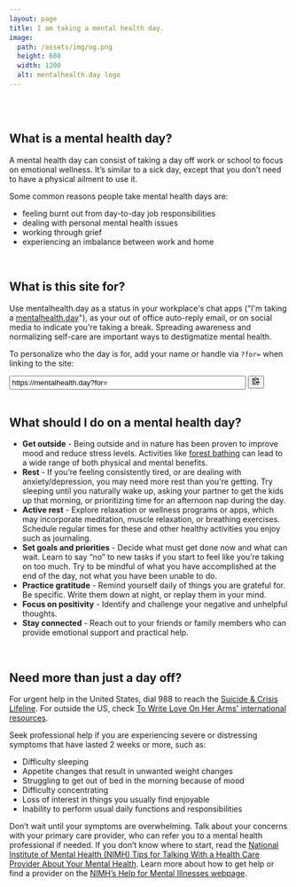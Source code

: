 ```yaml
---
layout: page
title: I am taking a mental health day.
image:
  path: /assets/img/og.png
  height: 600
  width: 1200
  alt: mentalhealth.day logo
---
```


<br/>
<br/>

## What is a mental health day?

A mental health day can consist of taking a day off work or school to focus on emotional wellness. It’s similar to a sick day, except that you don’t need to have a physical ailment to use it.

Some common reasons people take mental health days are:

- feeling burnt out from day-to-day job responsibilities
- dealing with personal mental health issues
- working through grief
- experiencing an imbalance between work and home

<br/>

## What is this site for?

Use mentalhealth.day as a status in your workplace's chat apps ("I'm taking a [mentalhealth.day](https://mentalhealth.day)"), as your out of office auto-reply email, or on social media to indicate you're taking a break. Spreading awareness and normalizing self-care are important ways to destigmatize mental health.

To personalize who the day is for, add your name or handle via `?for=` when linking to the site:

<div id="input">
<span>
<input id="custom_url" style="padding-top: 3px;padding-bottom: 3px;padding-left: 3px;padding-right: 3px;" type="url" size=50 value="https://mentalhealth.day?for=">
<button class="btn" data-clipboard-target="#custom_url">
    <img src="assets/img/clippy.svg" width=13 alt="Copy to clipboard">
</button>
</span>
</div>
<br/>

## What should I do on a mental health day?

- **Get outside** - Being outside and in nature has been proven to improve mood and reduce stress levels. Activities like [forest bathing][forest-bathing] can lead to a wide range of both physical and mental benefits.
- **Rest** - If you’re feeling consistently tired, or are dealing with anxiety/depression, you may need more rest than you're getting. Try sleeping until you naturally wake up, asking your partner to get the kids up that morning, or prioritizing time for an afternoon nap during the day.
- **Active rest** - Explore relaxation or wellness programs or apps, which may incorporate meditation, muscle relaxation, or breathing exercises. Schedule regular times for these and other healthy activities you enjoy such as journaling.
- **Set goals and priorities** - Decide what must get done now and what can wait. Learn to say “no” to new tasks if you start to feel like you’re taking on too much. Try to be mindful of what you have accomplished at the end of the day, not what you have been unable to do.
- **Practice gratitude** - Remind yourself daily of things you are grateful for. Be specific. Write them down at night, or replay them in your mind.
- **Focus on positivity** - Identify and challenge your negative and unhelpful thoughts.
- **Stay connected** - Reach out to your friends or family members who can provide emotional support and practical help.

<br/>

## Need more than just a day off?

For urgent help in the United States, dial 988 to reach the [Suicide & Crisis Lifeline][988]. For outside the US, check [To Write Love On Her Arms' international resources][twloha].

Seek professional help if you are experiencing severe or distressing symptoms that have lasted 2 weeks or more, such as:

- Difficulty sleeping
- Appetite changes that result in unwanted weight changes
- Struggling to get out of bed in the morning because of mood
- Difficulty concentrating
- Loss of interest in things you usually find enjoyable
- Inability to perform usual daily functions and responsibilities

Don’t wait until your symptoms are overwhelming. Talk about your concerns with your primary care provider, who can refer you to a mental health professional if needed. If you don’t know where to start, read the [National Institute of Mental Health (NIMH) Tips for Talking With a Health Care Provider About Your Mental Health][nimh-tips]. Learn more about how to get help or find a provider on the [NIMH’s Help for Mental Illnesses webpage][nimh-help].

[forest-bathing]: https://www.rei.com/blog/hike/theres-no-running-in-forest-bathing
[nimh-tips]: https://www.nimh.nih.gov/health/publications/tips-for-talking-with-your-health-care-provider/index.shtml
[nimh-help]: https://www.nimh.nih.gov/health/find-help/index.shtml
[twloha]: https://twloha.com/find-help/international-resources/
[988]: https://988lifeline.org/
